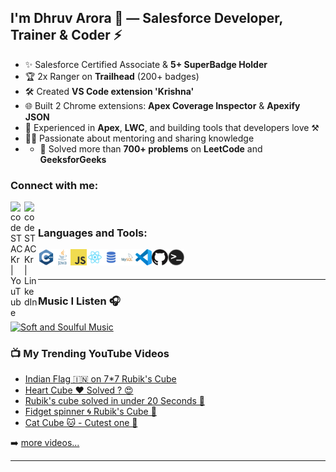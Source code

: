 ## I'm Dhruv Arora 👋 — Salesforce Developer, Trainer & Coder ⚡

- ✨ Salesforce Certified Associate & **5+ SuperBadge Holder**
- 🏆 2x Ranger on **Trailhead** (200+ badges)
- 🛠 Created **VS Code extension 'Krishna'**
- 🌐 Built 2 Chrome extensions: **Apex Coverage Inspector** & **Apexify JSON**
- 💼 Experienced in **Apex**, **LWC**, and building tools that developers love ⚒️
- 👨‍🏫 Passionate about mentoring and sharing knowledge
- - 🔭 Solved more than **700+ problems** on **LeetCode** and **GeeksforGeeks**




### Connect with me:

[<img align="left" alt="codeSTACKr | YouTube" width="22px" src="https://cdn.jsdelivr.net/npm/simple-icons@v3/icons/youtube.svg" />][youtube]

[<img align="left" alt="codeSTACKr | LinkedIn" width="22px" src="https://cdn.jsdelivr.net/npm/simple-icons@v3/icons/linkedin.svg" />][linkedin]


<br />

### Languages and Tools:


[<img align="left" alt="C++" width="26px" src="https://raw.githubusercontent.com/github/explore/80688e429a7d4ef2fca1e82350fe8e3517d3494d/topics/cpp/cpp.png" />][linkedin]
[<img align="left" alt="Java" width="26px" src="https://raw.githubusercontent.com/github/explore/80688e429a7d4ef2fca1e82350fe8e3517d3494d/topics/java/java.png" />][linkedin]
[<img align="left" alt="JavaScript" width="26px" src="https://raw.githubusercontent.com/github/explore/80688e429a7d4ef2fca1e82350fe8e3517d3494d/topics/javascript/javascript.png" />][linkedin]
[<img align="left" alt="React" width="26px" src="https://raw.githubusercontent.com/github/explore/80688e429a7d4ef2fca1e82350fe8e3517d3494d/topics/react/react.png" />][linkedin]
[<img align="left" alt="SQL" width="26px" src="https://raw.githubusercontent.com/github/explore/80688e429a7d4ef2fca1e82350fe8e3517d3494d/topics/sql/sql.png" />][linkedin]
[<img align="left" alt="MySQL" width="26px" src="https://raw.githubusercontent.com/github/explore/80688e429a7d4ef2fca1e82350fe8e3517d3494d/topics/mysql/mysql.png" />][linkedin]
[<img align="left" alt="Visual Studio Code" width="26px" src="https://raw.githubusercontent.com/github/explore/80688e429a7d4ef2fca1e82350fe8e3517d3494d/topics/visual-studio-code/visual-studio-code.png" />][linkedin]
[<img align="left" alt="GitHub" width="26px" src="https://raw.githubusercontent.com/github/explore/78df643247d429f6cc873026c0622819ad797942/topics/github/github.png" />][linkedin]
[<img align="left" alt="Terminal" width="26px" src="https://raw.githubusercontent.com/github/explore/80688e429a7d4ef2fca1e82350fe8e3517d3494d/topics/terminal/terminal.png" />][linkedin]

<br />
<br />

---

### Music I Listen 🎧

[<img src="https://now-playing-codestackr.vercel.app/api/spotify-playing.png" alt="Soft and Soulful Music" width="350" />](https://youtu.be/e-f_MKR8oDs)

### 📺 My Trending YouTube Videos

<!-- YOUTUBE:START -->
- [Indian Flag 🇮🇳 on 7*7 Rubik's Cube](https://www.youtube.com/watch?v=bJGuy0nzewk&pp=sAQA)
- [Heart Cube ❤️ Solved ? 😍](https://www.youtube.com/watch?v=eZW3-EzED7M&pp=sAQA)
- [Rubik's cube solved in under 20 Seconds 🤯](https://www.youtube.com/watch?v=pVnVKHfrrmE&pp=sAQA)
- [Fidget spinner 🌀 Rubik's Cube 🤩](https://www.youtube.com/watch?v=jZm9Wp9233Y&pp=sAQA)
- [Cat Cube 🐱 - Cutest one 🥰 ](https://www.youtube.com/watch?v=XJ4btodzRig&pp=sAQA)
<!-- YOUTUBE:END -->

➡️ [more videos...](https://www.youtube.com/dcuber)

---



[youtube]: https://www.youtube.com/dcuber
[linkedin]: https://www.linkedin.com/in/dhruv-arora-/
